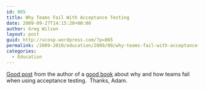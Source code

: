 ```yaml
---
id: 865
title: Why Teams Fail With Acceptance Testing
date: 2009-09-27T14:15:20+00:00
author: Greg Wilson
layout: post
guid: http://ucosp.wordpress.com/?p=865
permalink: /2009-2010/education/2009/09/why-teams-fail-with-acceptance-testing/
categories:
  - Education
---
```

[Good post](http://gojko.net/2009/09/24/top-10-reasons-why-teams-fail-with-acceptance-testing/) from the author of a [good book](http://www.amazon.com/Bridging-Communication-Gap-Specification-Acceptance/dp/0955683610/) about why and how teams fail when using acceptance testing.  Thanks, Adam.